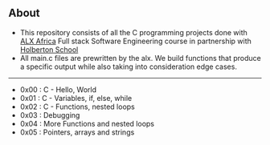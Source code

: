 ## About

- This repository consists of all the C programming projects done with [ALX Africa](https://www.alxafrica.com/) Full stack Software Engineering course in partnership with [Holberton School](https://www.holbertonschool.com/) 
- All main.c files are prewritten by the alx. We build functions that produce a specific output while also taking into consideration edge cases.
---

- 0x00 : C - Hello, World
- 0x01 : C - Variables, if, else, while
- 0x02 : C - Functions, nested loops
- 0x03 : Debugging
- 0x04 : More Functions and nested loops
- 0x05 : Pointers, arrays and strings
